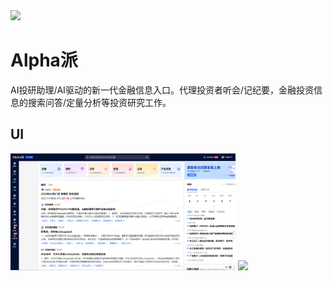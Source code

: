 <img src="./assets/favicon.png" width="64" height="auto" /> 

# Alpha派

AI投研助理/AI驱动的新一代金融信息入口。代理投资者听会/记纪要，金融投资信息的搜索问答/定量分析等投资研究工作。

## UI

<img src="./assets/Alpha派-0.png" width="360" height="auto" />

<img src="./assets/Alpha派-1.png.jpg" width="360" height="auto" />

